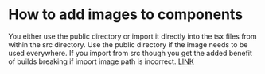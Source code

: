 # How to add images to components

You either use the public directory or import it directly into the tsx files from within the src directory. Use the public directory if the image needs to be used everywhere. If you import from src though you get the added benefit of builds breaking if import image path is incorrect. [LINK](https://daveceddia.com/react-image-tag/) 

